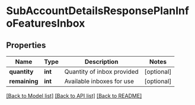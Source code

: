 # SubAccountDetailsResponsePlanInfoFeaturesInbox

## Properties
Name | Type | Description | Notes
------------ | ------------- | ------------- | -------------
**quantity** | **int** | Quantity of inbox provided | [optional] 
**remaining** | **int** | Available inboxes for use | [optional] 

[[Back to Model list]](../README.md#documentation-for-models) [[Back to API list]](../README.md#documentation-for-api-endpoints) [[Back to README]](../README.md)


